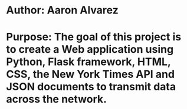 # Author: Aaron Alvarez
# Purpose: The goal of this project is to create a Web application using Python, Flask framework, HTML, CSS, the New York Times API and JSON documents to transmit data across the network.
